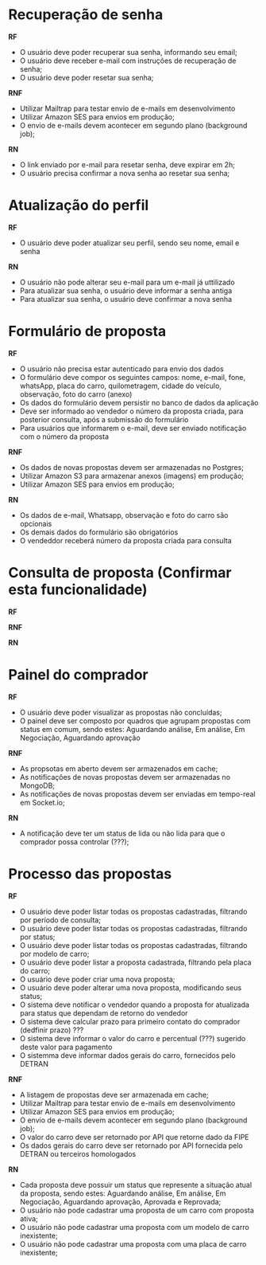# Recuperação de senha

**RF**

- O usuário deve poder recuperar sua senha, informando seu email;
- O usuário deve receber e-mail com instruções de recuperação de senha;
- O usuário deve poder resetar sua senha;

**RNF**

- Utilizar Mailtrap para testar envio de e-mails em desenvolvimento
- Utilizar Amazon SES para envios em produção;
- O envio de e-mails devem acontecer em segundo plano (background job);

**RN**

- O link enviado por e-mail para resetar senha, deve expirar em 2h;
- O usuário precisa confirmar a nova senha ao resetar sua senha;

# Atualização do perfil

**RF**

- O usuário deve poder atualizar seu perfil, sendo seu nome, email e senha

**RN**

- O usuário não pode alterar seu e-mail para um e-mail já uttilizado
- Para atualizar sua senha, o usuário deve informar a senha antiga
- Para atualizar sua senha, o usuário deve confirmar a nova senha

# Formulário de proposta

**RF**

- O usuário não precisa estar autenticado para envio dos dados
- O formulário deve compor os seguintes campos: nome, e-mail, fone, whatsApp, placa do carro, quilometragem, cidade do veículo, observação, foto do carro (anexo)
- Os dados do formulário devem persistir no banco de dados da aplicação
- Deve ser informado ao vendedor o número da proposta criada, para posterior consulta, após a submissão do formulário
- Para usuários que informarem o e-mail, deve ser enviado notificação com o número da proposta

**RNF**

- Os dados de novas propostas devem ser armazenadas no Postgres;
- Utilizar Amazon S3 para armazenar anexos (imagens) em produção;
- Utilizar Amazon SES para envios em produção;

**RN**

- Os dados de e-mail, Whatsapp, observação e foto do carro são opcionais
- Os demais dados do formulário são obrigatórios
- O vendeddor receberá número da proposta criada para consulta 

# Consulta de proposta (Confirmar esta funcionalidade)

**RF**

**RNF**

**RN**


# Painel do comprador

**RF**

- O usuário deve poder visualizar as propostas não concluídas;
- O painel deve ser composto por quadros que agrupam propostas com status em comum, sendo estes: Aguardando análise, Em análise, Em Negociação, Aguardando aprovação

**RNF**

- As propsotas em aberto devem ser armazenados em cache;
- As notificações de novas propostas devem ser armazenadas no MongoDB;
- As notificações de novas propostas devem ser enviadas em tempo-real em Socket.io;

**RN**

- A notificação deve ter um status de lida ou não lida para que o comprador possa controlar (???);

# Processo das propostas

**RF**

- O usuário deve poder listar todas os propostas cadastradas, filtrando por período de consulta;
- O usuário deve poder listar todas os propostas cadastradas, filtrando por status;
- O usuário deve poder listar todas os propostas cadastradas, filtrando por modelo de carro;
- O usuário deve poder listar a proposta cadastrada, filtrando pela placa do carro;
- O usuário deve poder criar uma nova proposta;
- O usuário deve poder alterar uma nova proposta, modificando seus status;
- O sistema deve notificar o vendedor quando a proposta for atualizada para status que dependam de retorno do vendedor
- O sistema deve calcular prazo para primeiro contato do comprador (dedfinir prazo) ???
- O sistema deve informar o valor do carro e percentual (???) sugerido deste valor para pagamento
- O sistemma deve informar dados gerais do carro, fornecidos pelo DETRAN

**RNF**

- A listagem de propostas deve ser armazenada em cache;
- Utilizar Mailtrap para testar envio de e-mails em desenvolvimento
- Utilizar Amazon SES para envios em produção;
- O envio de e-mails devem acontecer em segundo plano (background job);
- O valor do carro deve ser retornado por API que retorne dado da FIPE
- Os dados gerais do carro deve ser retornado por API fornecida pelo DETRAN ou terceiros homologados

**RN**

- Cada proposta deve possuir um status que represente a situação atual da proposta, sendo estes: Aguardando análise, Em análise, Em Negociação, Aguardando aprovação, Aprovada e Reprovada;
- O usuário não pode cadastrar uma proposta de um carro com proposta ativa;
- O usuário não pode cadastrar uma proposta com um modelo de carro inexistente;
- O usuário não pode cadastrar uma proposta com uma placa de carro inexistente;
